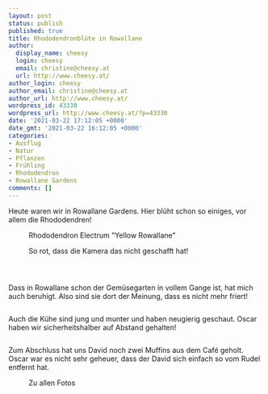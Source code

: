```yaml
---
layout: post
status: publish
published: true
title: Rhododendronblüte in Rowallane
author:
  display_name: cheesy
  login: cheesy
  email: christine@cheesy.at
  url: http://www.cheesy.at/
author_login: cheesy
author_email: christine@cheesy.at
author_url: http://www.cheesy.at/
wordpress_id: 43330
wordpress_url: http://www.cheesy.at/?p=43330
date: '2021-03-22 17:12:05 +0000'
date_gmt: '2021-03-22 16:12:05 +0000'
categories:
- Ausflug
- Natur
- Pflanzen
- Frühling
- Rhododendron
- Rowallane Gardens
comments: []
---
```

<!-- wp:paragraph -->
Heute waren wir in Rowallane Gardens. Hier blüht schon so einiges, vor allem die Rhododendren!
<!-- /wp:paragraph -->
<!-- wp:image {"id":43290} -->
<figure class="wp-block-image"><img src="http://www.cheesy.at/wp-content/uploads/Rowallane-Gardens-012-1.jpg" alt="" class="wp-image-43290"><br>
<figcaption>Rhododendron Electrum "Yellow Rowallane"</figcaption>
</figure>
<!-- /wp:image -->
<!-- wp:image {"id":43296} -->
<figure class="wp-block-image"><img src="http://www.cheesy.at/wp-content/uploads/Rowallane-Gardens-018.jpg" alt="" class="wp-image-43296"><br>
<figcaption>So rot, dass die Kamera das nicht geschafft hat!<br></figcaption>
</figure>
<!-- /wp:image -->
<!-- wp:image {"id":43315} -->
<figure class="wp-block-image"><img src="http://www.cheesy.at/wp-content/uploads/Rowallane-Gardens-037.jpg" alt="" class="wp-image-43315"></figure>
<!-- /wp:image -->
<!-- wp:image {"id":43317} -->
<figure class="wp-block-image"><img src="http://www.cheesy.at/wp-content/uploads/Rowallane-Gardens-039.jpg" alt="" class="wp-image-43317"></figure>
<!-- /wp:image -->
<!-- wp:image {"id":43324} -->
<figure class="wp-block-image"><img src="http://www.cheesy.at/wp-content/uploads/Rowallane-Gardens-046.jpg" alt="" class="wp-image-43324"></figure>
<!-- /wp:image -->
<!-- wp:paragraph -->
Dass in Rowallane schon der Gemüsegarten in vollem Gange ist, hat mich auch beruhigt. Also sind sie dort der Meinung, dass es nicht mehr friert!
<!-- /wp:paragraph -->
<!-- wp:image {"id":43300} -->
<figure class="wp-block-image"><img src="http://www.cheesy.at/wp-content/uploads/Rowallane-Gardens-022.jpg" alt="" class="wp-image-43300"></figure>
<!-- /wp:image -->
<!-- wp:paragraph -->
Auch die Kühe sind jung und munter und haben neugierig geschaut. Oscar haben wir sicherheitshalber auf Abstand gehalten!
<!-- /wp:paragraph -->
<!-- wp:image {"id":43311} -->
<figure class="wp-block-image"><img src="http://www.cheesy.at/wp-content/uploads/Rowallane-Gardens-033.jpg" alt="" class="wp-image-43311"></figure>
<!-- /wp:image -->
<!-- wp:paragraph -->
Zum Abschluss hat uns David noch zwei Muffins aus dem Café geholt. Oscar war es nicht sehr geheuer, dass der David sich einfach so vom Rudel entfernt hat.
<!-- /wp:paragraph -->
<!-- wp:image {"id":43327,"linkDestination":"custom"} -->
<figure class="wp-block-image"><a href="http://www.cheesy.at/fotos/ausfluege/2021-2/rowallane-gardens/"><img src="http://www.cheesy.at/wp-content/uploads/Rowallane-Gardens-049.jpg" alt="" class="wp-image-43327"></a><br>
<figcaption>Zu allen Fotos</figcaption>
</figure>
<!-- /wp:image -->
